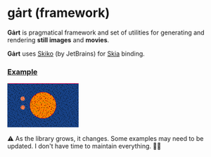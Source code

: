 # gȧrt (framework)

**Gȧrt** is pragmatical framework and set of utilities for generating and rendering **still images** and **movies**.

**Gȧrt** uses [Skiko](https://github.com/JetBrains/skiko) (by JetBrains) for [Skia](https://skia.org) binding.

### [Example](arts/example/README.md)
![](../arts/example/example.png)

⚠️️ As the library grows, it changes. Some examples may need to be updated. I don't have time to maintain everything.
🤷‍♂️

